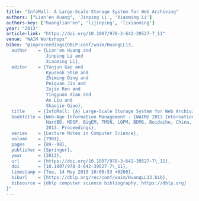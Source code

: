 ```yaml
---
title: "InfoMall: A Large-Scale Storage System for Web Archiving"
authors: ["Lian'en Huang", 'Jinping Li', 'Xiaoming Li']
authors-key: ["huanglian'en", 'lijinping', 'lixiaoming']
year: "2013"
article-link: "https://doi.org/10.1007/978-3-642-39527-7_11"
venue: "WAIM Workshops"
bibex: "@inproceedings{DBLP:conf/waim/HuangLL13,
  author    = {Lian'en Huang and
               Jinping Li and
               Xiaoming Li},
  editor    = {Yunjun Gao and
               Kyuseok Shim and
               Zhiming Ding and
               Peiquan Jin and
               Zujie Ren and
               Yingyuan Xiao and
               An Liu and
               Shaojie Qiao},
  title     = {InfoMall: {A} Large-Scale Storage System for Web Archiving},
  booktitle = {Web-Age Information Management - {WAIM} 2013 International Workshops:
               HardBD, MDSP, BigEM, TMSN, LQPM, BDMS, Beidaihe, China, June 14-16,
               2013. Proceedings},
  series    = {Lecture Notes in Computer Science},
  volume    = {7901},
  pages     = {89--98},
  publisher = {Springer},
  year      = {2013},
  url       = {https://doi.org/10.1007/978-3-642-39527-7\_11},
  doi       = {10.1007/978-3-642-39527-7\_11},
  timestamp = {Tue, 14 May 2019 10:00:53 +0200},
  biburl    = {https://dblp.org/rec/conf/waim/HuangLL13.bib},
  bibsource = {dblp computer science bibliography, https://dblp.org}
}"
---
```

